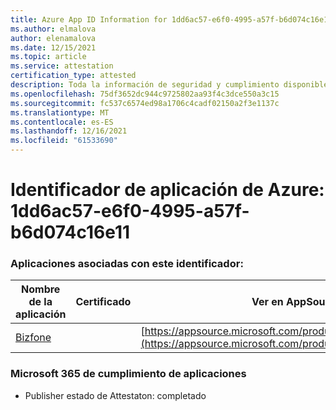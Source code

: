 ```yaml
---
title: Azure App ID Information for 1dd6ac57-e6f0-4995-a57f-b6d074c16e11
ms.author: elmalova
author: elenamalova
ms.date: 12/15/2021
ms.topic: article
ms.service: attestation
certification_type: attested
description: Toda la información de seguridad y cumplimiento disponible para 1dd6ac57-e6f0-4995-a57f-b6d074c16e11.
ms.openlocfilehash: 75df3652dc944c9725802aa93f4c3dce550a3c15
ms.sourcegitcommit: fc537c6574ed98a1706c4cadf02150a2f3e1137c
ms.translationtype: MT
ms.contentlocale: es-ES
ms.lasthandoff: 12/16/2021
ms.locfileid: "61533690"
---
```

# <a name="azure-app-id-1dd6ac57-e6f0-4995-a57f-b6d074c16e11"></a>Identificador de aplicación de Azure: 1dd6ac57-e6f0-4995-a57f-b6d074c16e11


### <a name="apps-associated-with-this-id"></a>Aplicaciones asociadas con este identificador:
| **Nombre de la aplicación** | **Certificado** | **Ver en AppSource** |
|--------------|---------------|-----------------------|
| [Bizfone](https://docs.microsoft.com/microsoft-365-app-certification/forward/WA200000874) |  | [https://appsource.microsoft.com/product/office/WA200000874](https://appsource.microsoft.com/product/office/WA200000874) |

### <a name="microsoft-365-app-compliance-status"></a>Microsoft 365 de cumplimiento de aplicaciones
- Publisher estado de Attestaton: completado
